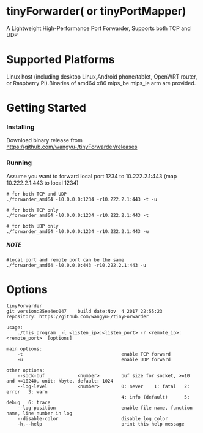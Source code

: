 # tinyForwarder( or tinyPortMapper)
A Lightweight High-Performance Port Forwarder, Supports both TCP and UDP 

# Supported Platforms
Linux host (including desktop Linux,Android phone/tablet, OpenWRT router, or Raspberry PI).Binaries of amd64 x86 mips_be mips_le arm are provided.

# Getting Started

### Installing

Download binary release from https://github.com/wangyu-/tinyForwarder/releases

### Running
Assume you want to forward local port 1234 to 10.222.2.1:443 (map 10.222.2.1:443 to local 1234)
```
# for both TCP and UDP
./forwarder_amd64 -l0.0.0.0:1234 -r10.222.2.1:443 -t -u

# for both TCP only
./forwarder_amd64 -l0.0.0.0:1234 -r10.222.2.1:443 -t

# for both UDP only
./forwarder_amd64 -l0.0.0.0:1234 -r10.222.2.1:443 -u
```

##### NOTE
```
#local port and remote port can be the same
./forwarder_amd64 -l0.0.0.0:443 -r10.222.2.1:443 -u
```
# Options
```
tinyForwarder
git version:25ea4ec047    build date:Nov  4 2017 22:55:23
repository: https://github.com/wangyu-/tinyForwarder

usage:
    ./this_program  -l <listen_ip>:<listen_port> -r <remote_ip>:<remote_port>  [options]

main options:
    -t                                    enable TCP forward
    -u                                    enable UDP forward

other options:
    --sock-buf            <number>        buf size for socket, >=10 and <=10240, unit: kbyte, default: 1024
    --log-level           <number>        0: never    1: fatal   2: error   3: warn
                                          4: info (default)      5: debug   6: trace
    --log-position                        enable file name, function name, line number in log
    --disable-color                       disable log color
    -h,--help                             print this help message
```
